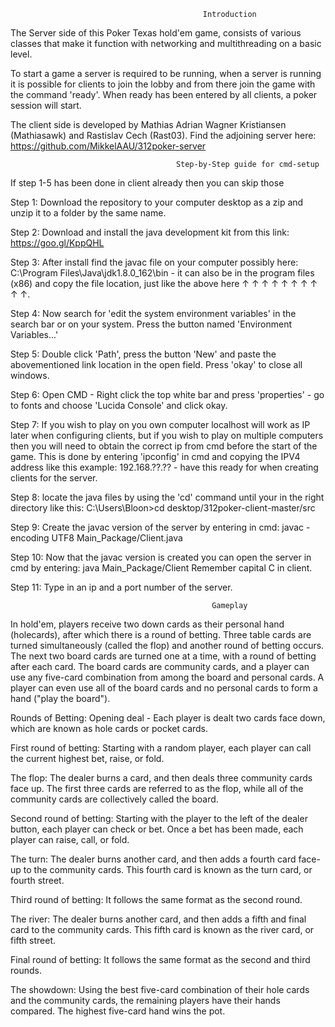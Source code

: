                                                Introduction

The Server side of this Poker Texas hold'em game, consists of various classes that make it function with networking and multithreading on a basic level.

To start a game a server is required to be running, when a server is running it is possible for clients to join the lobby and from there join the game with the command 'ready'. When ready has been entered by all clients, a poker session will start.

The client side is developed by Mathias Adrian Wagner Kristiansen (Mathiasawk) and Rastislav Cech (Rast03).
Find the adjoining server here: https://github.com/MikkelAAU/312poker-server

                                         Step-by-Step guide for cmd-setup

If step 1-5 has been done in client already then you can skip those

Step 1: Download the repository to your computer desktop as a zip and unzip it to a folder by the same name.

Step 2: Download and install the java development kit from this link: https://goo.gl/KppQHL

Step 3: After install find the javac file on your computer possibly here: C:\Program Files\Java\jdk1.8.0_162\bin - it can also be in the program files (x86) and copy the file location, just like the above here ↑ ↑ ↑ ↑ ↑ ↑ ↑ ↑ ↑ ↑.

Step 4: Now search for 'edit the system environment variables' in the search bar or on your system. Press the button named 'Environment Variables...'

Step 5: Double click 'Path', press the button 'New' and paste the abovementioned link location in the open field. Press 'okay' to close all windows.

Step 6: Open CMD - Right click the top white bar and press 'properties' - go to fonts and choose 'Lucida Console' and click okay.

Step 7: If you wish to play on you own computer localhost will work as IP later when configuring clients, but if you wish to play on multiple computers then you will need to obtain the correct ip from cmd before the start of the game. This is done by entering 'ipconfig' in cmd and copying the IPV4 address like this example: 192.168.??.?? - have this ready for when creating clients for the server.

Step 8: locate the java files by using the 'cd' command until your in the right directory like this: C:\Users\Bloon>cd desktop/312poker-client-master/src

Step 9: Create the javac version of the server by entering in cmd: javac -encoding UTF8 Main_Package/Client.java

Step 10: Now that the javac version is created you can open the server in cmd by entering: java Main_Package/Client Remember capital C in client.

Step 11: Type in an ip and a port number of the server.

                                                 Gameplay

In hold'em, players receive two down cards as their personal hand (holecards), after which there is a round of betting. Three table cards are turned simultaneously (called the flop) and another round of betting occurs. The next two board cards are turned one at a time, with a round of betting after each card. The board cards are community cards, and a player can use any five-card combination from among the board and personal cards. A player can even use all of the board cards and no personal cards to form a hand ("play the board").

Rounds of Betting: Opening deal - Each player is dealt two cards face down, which are known as hole cards or pocket cards.

First round of betting: Starting with a random player, each player can call the current highest bet, raise, or fold.

The flop: The dealer burns a card, and then deals three community cards face up. The first three cards are referred to as the flop, while all of the community cards are collectively called the board.

Second round of betting: Starting with the player to the left of the dealer button, each player can check or bet. Once a bet has been made, each player can raise, call, or fold.

The turn: The dealer burns another card, and then adds a fourth card face-up to the community cards. This fourth card is known as the turn card, or fourth street.

Third round of betting: It follows the same format as the second round.

The river: The dealer burns another card, and then adds a fifth and final card to the community cards. This fifth card is known as the river card, or fifth street.

Final round of betting: It follows the same format as the second and third rounds.

The showdown: Using the best five-card combination of their hole cards and the community cards, the remaining players have their hands compared. The highest five-card hand wins the pot.
